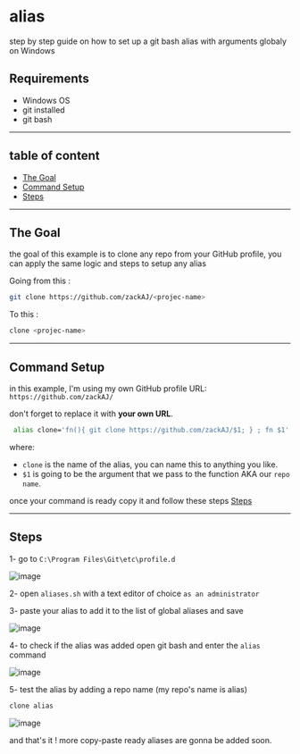 # alias
step by step guide on how to set up a git bash alias with arguments globaly on Windows 

## Requirements

- Windows OS
- git installed
- git bash

---

## table of content

- [The Goal](#the-goal)
- [Command Setup](#command-setup)
- [Steps](#steps)

---

## The Goal
the goal of this example is to clone any repo from your GitHub profile,
you can apply the same logic and steps to setup any alias

Going from this :
```sh
git clone https://github.com/zackAJ/<projec-name>
```

To this :
```sh
clone <projec-name>
```

---

## Command Setup
in this example, I'm using my own GitHub profile URL: `https://github.com/zackAJ/`

don't forget to replace it with **your own URL**.
```sh
 alias clone='fn(){ git clone https://github.com/zackAJ/$1; } ; fn $1'
```
where:
- `clone` is the name of the alias, you can name this to anything you like.
- `$1` is going to be the argument that we pass to the function AKA our `repo name`.

once your command is ready copy it and follow these steps [Steps](#steps)

---

## Steps

1- go to `C:\Program Files\Git\etc\profile.d`

![image](https://github.com/zackAJ/allias/assets/101515566/a54502cf-7684-44cf-9594-7f3a28eb7f7b)

2- open `aliases.sh` with a text editor of choice `as an administrator`

3- paste your alias to add it to the list of global aliases and save

![image](https://github.com/zackAJ/allias/assets/101515566/b6da8fe1-918e-4974-bb76-6ae152d26310)

4- to check if the alias was added open git bash and enter the `alias` command

![image](https://github.com/zackAJ/allias/assets/101515566/431dcfeb-eb56-4ab4-8e66-703d4b37386e)

5- test the alias by adding a repo name (my repo's name is alias)
```sh
clone alias
```

![image](https://github.com/zackAJ/alias/assets/101515566/f80abafa-a3db-499f-b065-d338a995a84e)

and that's it ! more copy-paste ready aliases are gonna be added soon.
